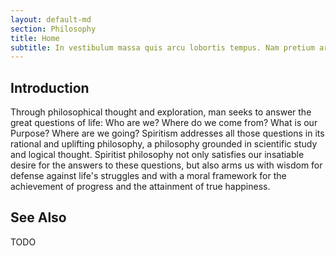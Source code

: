 ```yaml
---
layout: default-md
section: Philosophy
title: Home
subtitle: In vestibulum massa quis arcu lobortis tempus. Nam pretium arcu in odio vulputate luctus.
---
```


## Introduction
Through philosophical thought and exploration, man seeks to answer the great questions of life:  Who are we?  Where do we come from?  What is our Purpose?  Where are we going?  Spiritism addresses all those questions in its rational and uplifting philosophy, a philosophy grounded in scientific study and logical thought.  Spiritist philosophy not only satisfies our insatiable desire for the answers to these questions, but also arms us with wisdom for defense against life's struggles and with a moral framework for the achievement of progress and the attainment of true happiness. 


## See Also

TODO